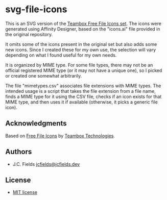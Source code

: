 # svg-file-icons

This is an SVG version of the [Teambox Free File Icons set](https://github.com/teambox/Free-file-icons). The icons were generated using Affinity Designer, based on the "icons.ai" file provided in the original repository.

It omits some of the icons present in the original set but also adds some new icons. Since I created these for my own use, the selection will vary depending on what I found useful for my own needs.

It is organized by MIME type. For some file types, there may not be an official registered MIME type (or it may not have a unique one), so I picked or created one somewhat arbitrarily.

The file "mimetypes.csv" associates file extensions with MIME types. The intended usage is a script that takes the file extension from a file name, finds a MIME type for it using the CSV file, checks if an icon exists for that MIME type, and then uses it if available (otherwise, it picks a generic file icon).

## Acknowledgments

Based on [Free File Icons](https://github.com/teambox/Free-file-icons) by [Teambox Technologies](http://teambox.com/).

## Authors

- J.C. Fields <jcfields@jcfields.dev>

## License

- [MIT license](https://opensource.org/licenses/mit-license.php)
